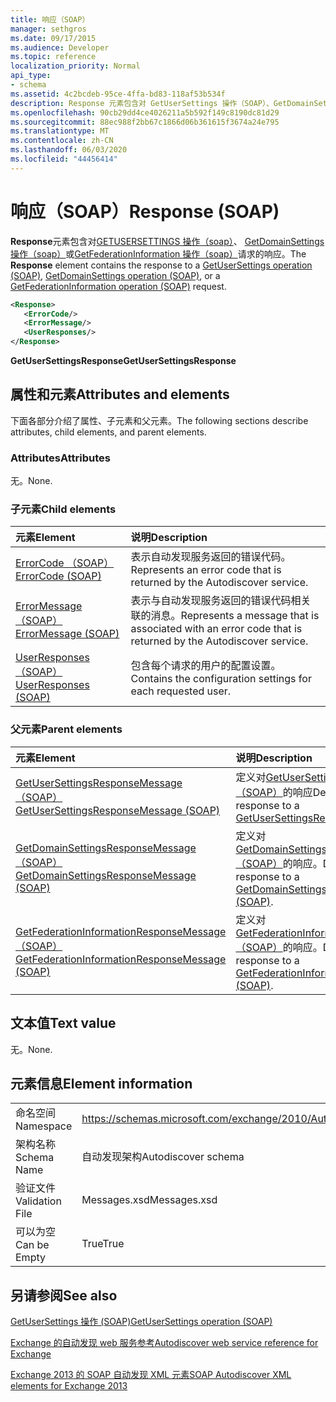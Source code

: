 ```yaml
---
title: 响应（SOAP）
manager: sethgros
ms.date: 09/17/2015
ms.audience: Developer
ms.topic: reference
localization_priority: Normal
api_type:
- schema
ms.assetid: 4c2bcdeb-95ce-4ffa-bd83-118af53b534f
description: Response 元素包含对 GetUserSettings 操作（SOAP）、GetDomainSettings 操作（SOAP）或 GetFederationInformation 操作（SOAP）请求的响应。
ms.openlocfilehash: 90cb29dd4ce4026211a5b592f149c8190dc81d29
ms.sourcegitcommit: 88ec988f2bb67c1866d06b361615f3674a24e795
ms.translationtype: MT
ms.contentlocale: zh-CN
ms.lasthandoff: 06/03/2020
ms.locfileid: "44456414"
---
```

# <a name="response-soap"></a><span data-ttu-id="41ee4-103">响应（SOAP）</span><span class="sxs-lookup"><span data-stu-id="41ee4-103">Response (SOAP)</span></span>

<span data-ttu-id="41ee4-104">**Response**元素包含对[GETUSERSETTINGS 操作（soap）](getusersettings-operation-soap.md)、 [GetDomainSettings 操作（soap）](getdomainsettings-operation-soap.md)或[GetFederationInformation 操作（soap）](getfederationinformation-operation-soap.md)请求的响应。</span><span class="sxs-lookup"><span data-stu-id="41ee4-104">The **Response** element contains the response to a [GetUserSettings operation (SOAP)](getusersettings-operation-soap.md), [GetDomainSettings operation (SOAP)](getdomainsettings-operation-soap.md), or a [GetFederationInformation operation (SOAP)](getfederationinformation-operation-soap.md) request.</span></span> 
  
```XML
<Response>
   <ErrorCode/>
   <ErrorMessage/>
   <UserResponses/>
</Response>
```

 <span data-ttu-id="41ee4-105">**GetUserSettingsResponse**</span><span class="sxs-lookup"><span data-stu-id="41ee4-105">**GetUserSettingsResponse**</span></span>
## <a name="attributes-and-elements"></a><span data-ttu-id="41ee4-106">属性和元素</span><span class="sxs-lookup"><span data-stu-id="41ee4-106">Attributes and elements</span></span>

<span data-ttu-id="41ee4-107">下面各部分介绍了属性、子元素和父元素。</span><span class="sxs-lookup"><span data-stu-id="41ee4-107">The following sections describe attributes, child elements, and parent elements.</span></span>
  
### <a name="attributes"></a><span data-ttu-id="41ee4-108">Attributes</span><span class="sxs-lookup"><span data-stu-id="41ee4-108">Attributes</span></span>

<span data-ttu-id="41ee4-109">无。</span><span class="sxs-lookup"><span data-stu-id="41ee4-109">None.</span></span>
  
### <a name="child-elements"></a><span data-ttu-id="41ee4-110">子元素</span><span class="sxs-lookup"><span data-stu-id="41ee4-110">Child elements</span></span>

|<span data-ttu-id="41ee4-111">**元素**</span><span class="sxs-lookup"><span data-stu-id="41ee4-111">**Element**</span></span>|<span data-ttu-id="41ee4-112">**说明**</span><span class="sxs-lookup"><span data-stu-id="41ee4-112">**Description**</span></span>|
|:-----|:-----|
|[<span data-ttu-id="41ee4-113">ErrorCode （SOAP）</span><span class="sxs-lookup"><span data-stu-id="41ee4-113">ErrorCode (SOAP)</span></span>](errorcode-soap.md) <br/> |<span data-ttu-id="41ee4-114">表示自动发现服务返回的错误代码。</span><span class="sxs-lookup"><span data-stu-id="41ee4-114">Represents an error code that is returned by the Autodiscover service.</span></span>  <br/> |
|[<span data-ttu-id="41ee4-115">ErrorMessage （SOAP）</span><span class="sxs-lookup"><span data-stu-id="41ee4-115">ErrorMessage (SOAP)</span></span>](errormessage-soap.md) <br/> |<span data-ttu-id="41ee4-116">表示与自动发现服务返回的错误代码相关联的消息。</span><span class="sxs-lookup"><span data-stu-id="41ee4-116">Represents a message that is associated with an error code that is returned by the Autodiscover service.</span></span>  <br/> |
|[<span data-ttu-id="41ee4-117">UserResponses （SOAP）</span><span class="sxs-lookup"><span data-stu-id="41ee4-117">UserResponses (SOAP)</span></span>](userresponses-soap.md) <br/> |<span data-ttu-id="41ee4-118">包含每个请求的用户的配置设置。</span><span class="sxs-lookup"><span data-stu-id="41ee4-118">Contains the configuration settings for each requested user.</span></span>  <br/> |
   
### <a name="parent-elements"></a><span data-ttu-id="41ee4-119">父元素</span><span class="sxs-lookup"><span data-stu-id="41ee4-119">Parent elements</span></span>

|<span data-ttu-id="41ee4-120">**元素**</span><span class="sxs-lookup"><span data-stu-id="41ee4-120">**Element**</span></span>|<span data-ttu-id="41ee4-121">**说明**</span><span class="sxs-lookup"><span data-stu-id="41ee4-121">**Description**</span></span>|
|:-----|:-----|
|[<span data-ttu-id="41ee4-122">GetUserSettingsResponseMessage （SOAP）</span><span class="sxs-lookup"><span data-stu-id="41ee4-122">GetUserSettingsResponseMessage (SOAP)</span></span>](getusersettingsresponsemessage-soap.md) <br/> |<span data-ttu-id="41ee4-123">定义对[GetUserSettingsRequest （SOAP）](getusersettingsrequest-soap.md)的响应</span><span class="sxs-lookup"><span data-stu-id="41ee4-123">Defines a response to a [GetUserSettingsRequest (SOAP)](getusersettingsrequest-soap.md)</span></span> <br/> |
|[<span data-ttu-id="41ee4-124">GetDomainSettingsResponseMessage （SOAP）</span><span class="sxs-lookup"><span data-stu-id="41ee4-124">GetDomainSettingsResponseMessage (SOAP)</span></span>](getdomainsettingsresponsemessage-soap.md) <br/> |<span data-ttu-id="41ee4-125">定义对[GetDomainSettingsRequest （SOAP）](getdomainsettingsrequest-soap.md)的响应。</span><span class="sxs-lookup"><span data-stu-id="41ee4-125">Defines a response to a [GetDomainSettingsRequest (SOAP)](getdomainsettingsrequest-soap.md).</span></span>  <br/> |
|[<span data-ttu-id="41ee4-126">GetFederationInformationResponseMessage （SOAP）</span><span class="sxs-lookup"><span data-stu-id="41ee4-126">GetFederationInformationResponseMessage (SOAP)</span></span>](getfederationinformationresponsemessage-soap.md) <br/> |<span data-ttu-id="41ee4-127">定义对[GetFederationInformationRequest （SOAP）](getfederationinformationrequest-soap.md)的响应。</span><span class="sxs-lookup"><span data-stu-id="41ee4-127">Defines a response to a [GetFederationInformationRequest (SOAP)](getfederationinformationrequest-soap.md).</span></span>  <br/> |
   
## <a name="text-value"></a><span data-ttu-id="41ee4-128">文本值</span><span class="sxs-lookup"><span data-stu-id="41ee4-128">Text value</span></span>

<span data-ttu-id="41ee4-129">无。</span><span class="sxs-lookup"><span data-stu-id="41ee4-129">None.</span></span>
  
## <a name="element-information"></a><span data-ttu-id="41ee4-130">元素信息</span><span class="sxs-lookup"><span data-stu-id="41ee4-130">Element information</span></span>

|||
|:-----|:-----|
|<span data-ttu-id="41ee4-131">命名空间</span><span class="sxs-lookup"><span data-stu-id="41ee4-131">Namespace</span></span>  <br/> |https://schemas.microsoft.com/exchange/2010/Autodiscover  <br/> |
|<span data-ttu-id="41ee4-132">架构名称</span><span class="sxs-lookup"><span data-stu-id="41ee4-132">Schema Name</span></span>  <br/> |<span data-ttu-id="41ee4-133">自动发现架构</span><span class="sxs-lookup"><span data-stu-id="41ee4-133">Autodiscover schema</span></span>  <br/> |
|<span data-ttu-id="41ee4-134">验证文件</span><span class="sxs-lookup"><span data-stu-id="41ee4-134">Validation File</span></span>  <br/> |<span data-ttu-id="41ee4-135">Messages.xsd</span><span class="sxs-lookup"><span data-stu-id="41ee4-135">Messages.xsd</span></span>  <br/> |
|<span data-ttu-id="41ee4-136">可以为空</span><span class="sxs-lookup"><span data-stu-id="41ee4-136">Can be Empty</span></span>  <br/> |<span data-ttu-id="41ee4-137">True</span><span class="sxs-lookup"><span data-stu-id="41ee4-137">True</span></span>  <br/> |
   
## <a name="see-also"></a><span data-ttu-id="41ee4-138">另请参阅</span><span class="sxs-lookup"><span data-stu-id="41ee4-138">See also</span></span>



[<span data-ttu-id="41ee4-139">GetUserSettings 操作 (SOAP)</span><span class="sxs-lookup"><span data-stu-id="41ee4-139">GetUserSettings operation (SOAP)</span></span>](getusersettings-operation-soap.md)


[<span data-ttu-id="41ee4-140">Exchange 的自动发现 web 服务参考</span><span class="sxs-lookup"><span data-stu-id="41ee4-140">Autodiscover web service reference for Exchange</span></span>](autodiscover-web-service-reference-for-exchange.md)
  
[<span data-ttu-id="41ee4-141">Exchange 2013 的 SOAP 自动发现 XML 元素</span><span class="sxs-lookup"><span data-stu-id="41ee4-141">SOAP Autodiscover XML elements for Exchange 2013</span></span>](soap-autodiscover-xml-elements-for-exchange-2013.md)


